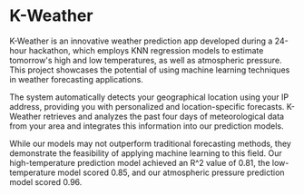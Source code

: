 # K-Weather

K-Weather is an innovative weather prediction app developed during a 24-hour hackathon, which employs KNN regression models to estimate tomorrow's high and low temperatures, as well as atmospheric pressure. This project showcases the potential of using machine learning techniques in weather forecasting applications.

The system automatically detects your geographical location using your IP address, providing you with personalized and location-specific forecasts. K-Weather retrieves and analyzes the past four days of meteorological data from your area and integrates this information into our prediction models.

While our models may not outperform traditional forecasting methods, they demonstrate the feasibility of applying machine learning to this field. Our high-temperature prediction model achieved an R^2 value of 0.81, the low-temperature model scored 0.85, and our atmospheric pressure prediction model scored 0.96.
